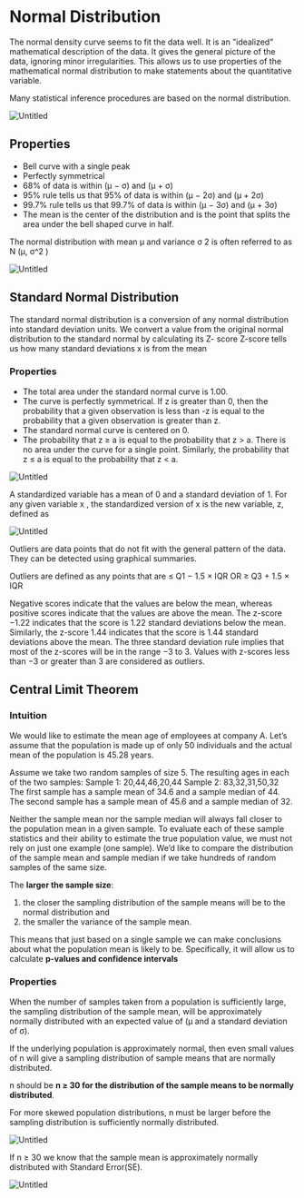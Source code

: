 # Normal Distribution

The normal density curve seems to fit the data well. It is an ”idealized” mathematical description of the data. It gives the general picture of the data, ignoring minor irregularities. This allows us to use properties of the mathematical normal distribution to make statements about the quantitative variable.

Many statistical inference procedures are based on the normal distribution.

![Untitled](https://github.com/faa-99/My-Data-Journey/tree/main/images/normal-distribution.png)

## Properties

- Bell curve with a single peak
- Perfectly symmetrical
- 68% of data is within (µ − σ) and (µ + σ)
- 95% rule tells us that 95% of data is within (µ − 2σ) and (µ + 2σ)
- 99.7% rule tells us that 99.7% of data is within (µ − 3σ) and (µ + 3σ)
- The mean is the center of the distribution and is the point that splits the area
under the bell shaped curve in half.

The normal distribution with mean µ and variance σ 2 is often referred to as N (µ, σ^2 )

![Untitled](https://github.com/faa-99/My-Data-Journey/tree/main/images/nd-variation.png)

## Standard Normal Distribution

The standard normal distribution is a conversion of any normal distribution into standard deviation units.
We convert a value from the original normal distribution to the standard normal by calculating its Z- score
Z-score tells us how many standard deviations x is from the mean

### Properties

- The total area under the standard normal curve is 1.00.
- The curve is perfectly symmetrical. If z is greater than 0, then the probability that a given observation is less than -z is equal to the probability that a given observation is greater than z.
- The standard normal curve is centered on 0.
- The probability that z ≥ a is equal to the probability that z > a. There is no area under the curve for a single point. Similarly, the probability that z ≤ a is equal to the probability that z < a.

![Untitled](https://github.com/faa-99/My-Data-Journey/tree/main/images/nd-properties.png)

A standardized variable has a mean of 0 and a standard deviation of 1. For any given variable x , the standardized version of x is the new variable, z, defined as

![Untitled](https://github.com/faa-99/My-Data-Journey/tree/main/images/sampling-distribution.png)

Outliers are data points that do not fit with the general pattern of the data.
They can be detected using graphical summaries.

Outliers are defined as any points that are ≤ Q1 − 1.5 × IQR OR ≥ Q3 + 1.5 × IQR

Negative scores indicate that the values are below the mean, whereas positive scores indicate that the values are above the mean. The z-score −1.22 indicates that the score is 1.22 standard
deviations below the mean. Similarly, the z-score 1.44 indicates that the score is 1.44
standard deviations above the mean. The three standard deviation rule implies that most of the z-scores will be in the range −3 to 3. Values with z-scores less than −3 or greater than 3 are considered as outliers.

## Central Limit Theorem

### Intuition

We would like to estimate the mean age of employees at company A. Let’s assume that the population is made up of only 50 individuals and the actual mean of the population is 45.28 years.

Assume we take two random samples of size 5. The resulting ages in each of the two samples:
Sample 1: 20,44,46,20,44
Sample 2: 83,32,31,50,32
The first sample has a sample mean of 34.6 and a sample median of 44.
The second sample has a sample mean of 45.6 and a sample median of 32.

Neither the sample mean nor the sample median will always fall closer to the population mean in a given sample.
To evaluate each of these sample statistics and their ability to estimate the true population value, we must not rely on just one example (one sample).
We’d like to compare the distribution of the sample mean and sample median if we take hundreds of random samples of the same size.

The **larger the sample size**:

1. the closer the sampling distribution of the sample means will be to the
normal distribution and
2. the smaller the variance of the sample mean.

This means that just based on a single sample we can make conclusions about what the population mean is likely to be. Specifically, it will allow us to calculate **p-values and confidence intervals**

### Properties

When the number of samples taken from a population is sufficiently large, the sampling distribution of the sample mean, will be approximately normally distributed with an expected value of (µ and a standard deviation of σ).

If the underlying population is approximately normal, then even small values of n will give a sampling distribution of sample means that are normally distributed.

n should be **n ≥ 30 for the distribution of the sample means to be normally distributed**.

For more skewed population distributions, n must be larger before the sampling distribution is sufficiently normally distributed.

![Untitled](https://github.com/faa-99/My-Data-Journey/tree/main/images/z-score.png)

If n ≥ 30 we know that the sample mean is approximately normally distributed
with Standard Error(SE).

![Untitled](https://github.com/faa-99/My-Data-Journey/tree/main/images/clm.png)